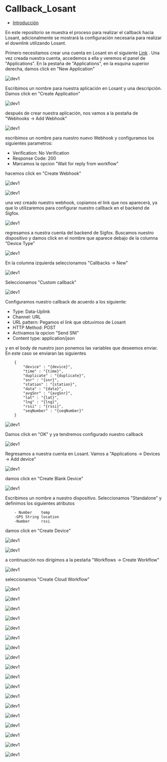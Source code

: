 Callback_Losant
===============

-	[Introducción](#introducción)


En este repositorio se muestra el proceso para realizar el callback hacia Losant, adicionalmente se mostrará la configuración necesaria para realizar el downlink utilizando Losant.

Primero necesitamos crear una cuenta en Losant en el siguiente [Link](https://accounts.losant.com/signin?) . Una vez creada nuestra cuenta, accedemos a ella y veremos el panel de "Applications".
En la pestaña de "Applications", en la esquina superior derecha, damos click en "New Application" 

![dev1](https://github.com/NXTIoT/Callback_Losant/blob/master/imagenes/los1.png?raw=true)

Escribimos un nombre para nuestra aplicación en Losant y una descripción. Damos click en "Create Application"

![dev1](https://github.com/NXTIoT/Callback_Losant/blob/master/imagenes/los2.png?raw=true)

después de crear nuestra aplicación, nos vamos a la pestaña de "Webhooks -> Add Webhook"

![dev1](https://github.com/NXTIoT/Callback_Losant/blob/master/imagenes/los3.png?raw=true)

escribimos un nombre para nuestro nuevo Webhook y configuramos los siguientes parametros:
-	Verification: No Verification
-	Response Code: 200
-	Marcamos la opcion "Wait for reply from workflow"

hacemos click en "Create Webhook"

![dev1](https://github.com/NXTIoT/Callback_Losant/blob/master/imagenes/los4.png?raw=true)

![dev1](https://github.com/NXTIoT/Callback_Losant/blob/master/imagenes/los5.png?raw=true)

una vez creado nuestro webhook, copiamos el link que nos aparecerá, ya que lo utilizaremos para configurar nuestro callback en el backend de Sigfox.

![dev1](https://github.com/NXTIoT/Callback_Losant/blob/master/imagenes/los6.png?raw=true)

regresamos a nuestra cuenta del backend de Sigfox. Buscamos nuestro dispositivo y damos click en el nombre que aparece debajo de la columna "Device Type"

![dev1](https://github.com/NXTIoT/Callback_Losant/blob/master/imagenes/los7.png?raw=true)

En la columna izquierda seleccionamos "Callbacks -> New"

![dev1](https://github.com/NXTIoT/Callback_Losant/blob/master/imagenes/los8.png?raw=true)

Seleccionamos "Custom callback"

![dev1](https://github.com/NXTIoT/Callback_Losant/blob/master/imagenes/los9.png?raw=true)

Configuramos nuestro callback de acuerdo a los siguiente:

-	Type: Data-Uplink
-	Channel: URL
-	URL pattern: Pegamos el link que obtuvimos de Losant
-	HTTP Method: POST
-	Activamos la opcion "Send SNI"
-	Content type: application/json

y en el body de nuestro json ponemos las variables que deseemos enviar. En este caso se enviaran las siguientes

		{
  			"device" : "{device}",
  			"time" : "{time}",
  			"duplicate" : "{duplicate}",
  			"snr" : "{snr}",
  			"station" : "{station}",
  			"data" : "{data}",
  			"avgSnr" : "{avgSnr}",
  			"lat" : "{lat}",
  			"lng" : "{lng}",
  			"rssi" : "{rssi}",
 			"seqNumber" : "{seqNumber}"
		}

![dev1](https://github.com/NXTIoT/Callback_Losant/blob/master/imagenes/los10.png?raw=true)

Damos click en "OK" y ya tendremos configurado nuestro callback

![dev1](https://github.com/NXTIoT/Callback_Losant/blob/master/imagenes/los11.png?raw=true)

Regresamos a nuestra cuenta en Losant. Vamos a "Applications -> Devices -> Add device" 

![dev1](https://github.com/NXTIoT/Callback_Losant/blob/master/imagenes/los12.png?raw=true)

damos click en "Create Blank Device"

![dev1](https://github.com/NXTIoT/Callback_Losant/blob/master/imagenes/los13.png?raw=true)

Escribimos un nombre a nuestro dispositivo. Seleccionamos "Standalone" y definimos los siguientes atributos

		- Number	temp
		-GPS String	location
		-Number		rssi

damos click en "Create Device"

![dev1](https://github.com/NXTIoT/Callback_Losant/blob/master/imagenes/los14.png?raw=true)

![dev1](https://github.com/NXTIoT/Callback_Losant/blob/master/imagenes/los15.png?raw=true)

a continuación nos dirigimos a la pestaña "Workflows -> Create Workflow"

![dev1](https://github.com/NXTIoT/Callback_Losant/blob/master/imagenes/los16.png?raw=true)

seleccionamos "Create Cloud Workflow"

![dev1](https://github.com/NXTIoT/Callback_Losant/blob/master/imagenes/los17.png?raw=true)

![dev1](https://github.com/NXTIoT/Callback_Losant/blob/master/imagenes/los18.png?raw=true)

![dev1](https://github.com/NXTIoT/Callback_Losant/blob/master/imagenes/los19.png?raw=true)

![dev1](https://github.com/NXTIoT/Callback_Losant/blob/master/imagenes/los20.png?raw=true)

![dev1](https://github.com/NXTIoT/Callback_Losant/blob/master/imagenes/los21.png?raw=true)

![dev1](https://github.com/NXTIoT/Callback_Losant/blob/master/imagenes/los22.png?raw=true)

![dev1](https://github.com/NXTIoT/Callback_Losant/blob/master/imagenes/los23.png?raw=true)

![dev1](https://github.com/NXTIoT/Callback_Losant/blob/master/imagenes/los24.png?raw=true)

![dev1](https://github.com/NXTIoT/Callback_Losant/blob/master/imagenes/los25.png?raw=true)

![dev1](https://github.com/NXTIoT/Callback_Losant/blob/master/imagenes/los26.png?raw=true)

![dev1](https://github.com/NXTIoT/Callback_Losant/blob/master/imagenes/los27.png?raw=true)

![dev1](https://github.com/NXTIoT/Callback_Losant/blob/master/imagenes/los28.png?raw=true)

![dev1](https://github.com/NXTIoT/Callback_Losant/blob/master/imagenes/los29.png?raw=true)

![dev1](https://github.com/NXTIoT/Callback_Losant/blob/master/imagenes/los30.png?raw=true)

![dev1](https://github.com/NXTIoT/Callback_Losant/blob/master/imagenes/los31.png?raw=true)

![dev1](https://github.com/NXTIoT/Callback_Losant/blob/master/imagenes/los32.png?raw=true)

![dev1](https://github.com/NXTIoT/Callback_Losant/blob/master/imagenes/los33.png?raw=true)

![dev1](https://github.com/NXTIoT/Callback_Losant/blob/master/imagenes/los34.png?raw=true)